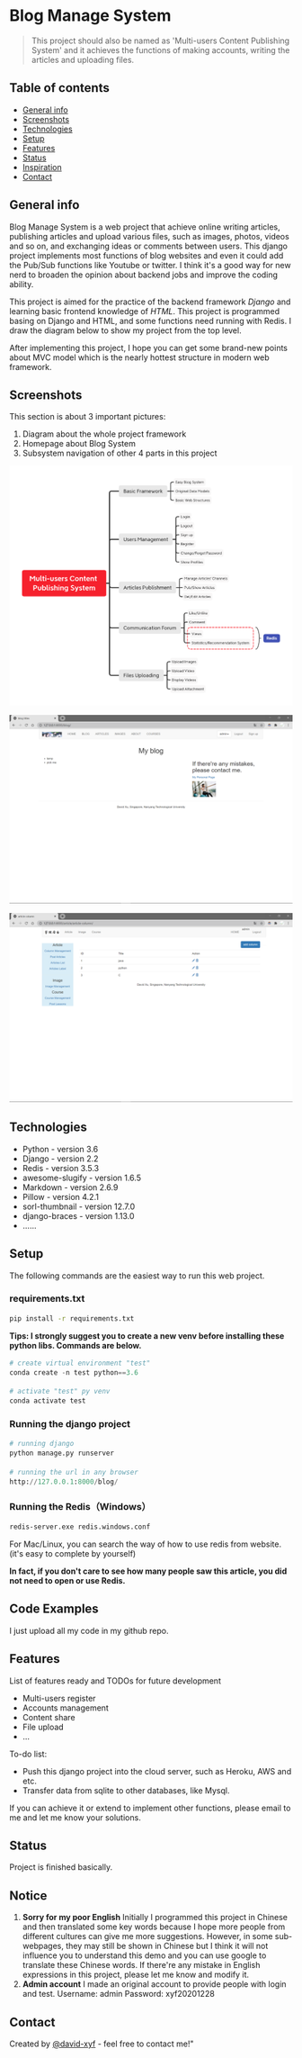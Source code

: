 # Blog Manage System
> This project should also be named as 'Multi-users Content Publishing System' and it achieves the functions of making accounts, writing the articles and uploading files.

## Table of contents
* [General info](#general-info)
* [Screenshots](#screenshots)
* [Technologies](#technologies)
* [Setup](#setup)
* [Features](#features)
* [Status](#status)
* [Inspiration](#inspiration)
* [Contact](#contact)



## General info

Blog Manage System is a web project that achieve online writing articles, publishing articles and upload various files, such as images, photos, videos and so on, and exchanging ideas or comments between users. This django project implements most functions of blog websites and even it could add the Pub/Sub functions like Youtube or twitter. I think it's a good way for new nerd to broaden the opinion about backend jobs and improve the coding ability.

This project is aimed for the practice of the backend framework *Django* and learning basic frontend knowledge  of *HTML*. This project is programmed basing on Django and HTML, and some functions need running with Redis. I draw the diagram below to show my project from the top level.

After implementing this project, I hope you can get some brand-new points about MVC model which is the nearly hottest structure in modern web framework.



## Screenshots

This section is about 3 important pictures:

1. Diagram about the whole project framework
2. Homepage about Blog System
3. Subsystem navigation of other 4 parts in this project

![Framework Diagram](https://github.com/David-xyf/BlogManageSystem/blob/main/imgs/Multi-users%20Content%20Publishing%20System.png)

![BlogHomepage](https://github.com/David-xyf/BlogManageSystem/blob/main/imgs/BlogHomepage.png)

![NavigationPage](https://github.com/David-xyf/BlogManageSystem/blob/main/imgs/NavigationPage.png)



## Technologies

* Python - version 3.6
* Django - version 2.2
* Redis - version 3.5.3
* awesome-slugify - version 1.6.5
* Markdown - version 2.6.9
* Pillow - version 4.2.1
* sorl-thumbnail - version 12.7.0
* django-braces - version 1.13.0
* ......



## Setup

The following commands are the easiest way to run this web project.

### requirements.txt

```bash
pip install -r requirements.txt
```

**Tips: I strongly suggest you to create a new venv before installing these python libs. Commands are below.**

```python
# create virtual environment "test"
conda create -n test python==3.6 

# activate "test" py venv 
conda activate test
```



### Running the django project

```python
# running django
python manage.py runserver

# running the url in any browser
http://127.0.0.1:8000/blog/
```

### Running the Redis（Windows）

```bash
redis-server.exe redis.windows.conf
```

For Mac/Linux, you can search the way of how to use redis from website.(it's easy to complete by yourself)

**In fact, if you don't care to see how many people saw this article, you did not need to open or use Redis.**



## Code Examples

I just upload all my code in my github repo.



## Features
List of features ready and TODOs for future development
* Multi-users register
* Accounts management
* Content share
* File upload
* ...

To-do list:
* Push this django project into the cloud server, such as Heroku, AWS and etc. 
* Transfer data from sqlite to other databases, like Mysql.

If you can achieve it or extend to implement other functions, please email to me and let me know your solutions.



## Status

Project is finished basically.



## Notice

1. **Sorry for my poor English**
   Initially I programmed this project in Chinese and then translated some key words because I hope more people from different cultures can give me more suggestions. However, in some sub-webpages, they may still be shown in Chinese but I think it will not influence you to understand this demo and you can use google to translate these Chinese words.  If there're any mistake in English expressions in this project, please let me know and modify it.
2. **Admin account**
   I made an original account to provide people with login and test.
   Username: admin    Password: xyf20201228

## Contact

Created by [@david-xyf](https:/david-xyf.github.io/) - feel free to contact me!"

